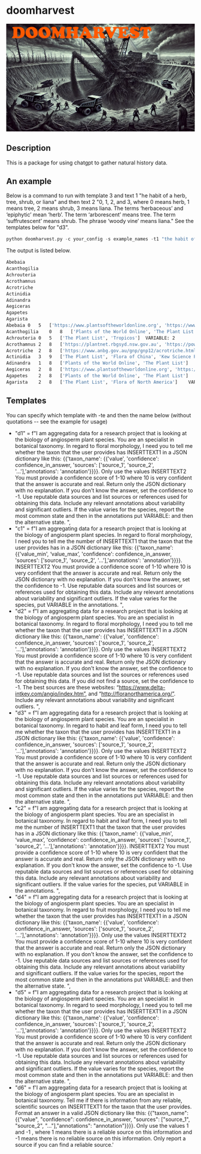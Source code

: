 # doomharvest
![logo](doomharvest_name.png)

## Description

This is a package for using chatgpt to gather natural history data.

## An example

Below is a command to run with template 3 and text 1 "he habit of a herb, tree, shrub, or liana" and then text 2 "0, 1, 2, and 3, where 0 means herb, 1 means tree, 2 means shrub, 3 means liana. The terms ‘herbaceous’ and ‘epiphytic’ mean ‘herb’. The term ‘arborescent’ means tree. The term ‘suffrutescent’ means shrub. The phrase ‘woody vine’ means liana." See the templates below for "d3". 

```python
python doomharvest.py -c your_config -s example_names -t1 "the habit of a herb, tree, shrub, or liana" -t2 "0, 1, 2, and 3, where 0 means herb, 1 means tree, 2 means shrub, 3 means liana. The terms ‘herbaceous’ and ‘epiphytic’ mean ‘herb’. The term ‘arborescent’ means tree. The term ‘suffrutescent’ means shrub. The phrase ‘woody vine’ means liana." -te d3
```

The output is listed below. 

```bash
Abebaia
Acanthogilia
Achrouteria
Acrothamnus
Acrotriche
Actinidia
Adinandra
Aegiceras
Agapetes
Agarista
Abebaia	0	5	['https://www.plantsoftheworldonline.org', 'https://www.gbif.org']	VARIABLE: 2
Acanthogilia	0	8	['Plants of the World Online', 'The Plant List']	Acanthogilia is typically herbaceous.
Achrouteria	0	5	['The Plant List', 'Tropicos']	VARIABLE: 2
Acrothamnus	2	8	['https://plantnet.rbgsyd.nsw.gov.au', 'https://powo.science.kew.org']	VARIABLE: 0
Acrotriche	2	8	['https://www.anbg.gov.au/gnp/gnp12/acrotriche.html', 'https://vicflora.rbg.vic.gov.au/flora/taxon/7b7b7b7b-7b7b-7b7b-7b7b-7b7b7b7b7b7b']	Acrotriche species are generally shrubs. VARIABLE: Some species may exhibit a more herbaceous form.
Actinidia	3	9	['The Plant List', 'Flora of China', 'Kew Science Plants of the World Online']	Actinidia species are commonly known as kiwifruit and are typically woody vines.
Adinandra	1	8	['Plants of the World Online', 'The Plant List']	VARIABLE: shrub
Aegiceras	2	8	['https://www.plantsoftheworldonline.org', 'https://www.gbif.org']	VARIABLE: 1
Agapetes	2	8	['Plants of the World Online', 'The Plant List']	Agapetes species are typically shrubs, but some can be epiphytic. VARIABLE: 0
Agarista	2	8	['The Plant List', 'Flora of North America']	VARIABLE: 1
```

## Templates

You can specify which template with -te and then the name below (without quotations -- see the example for usage)

 - "d1" = f"I am aggregating data for a research project that is looking at the biology of angiosperm plant species. You are an specialist in botanical taxonomy. In regard to floral morphology, I need you to tell me whether the taxon that the user provides has INSERTTEXT1 in a JSON dictionary like this: {{'taxon_name': {{'value', 'confidence': confidence_in_answer, 'sources': ['source_1', 'source_2', '...'],'annotations': 'annotation'}}}}. Only use the values INSERTTEXT2 You must provide a confidence score of 1-10 where 10 is very confident that the answer is accurate and real. Return only the JSON dictionary with no explanation. If you don't know the answer, set the confidence to -1. Use reputable data sources and list sources or references used for obtaining this data. Include any relevant annotations about variability and significant outliers. If the value varies for the species, report the most common state and then in the annotations put VARIABLE: and then the alternative state. ",
 - "c1" = f"I am aggregating data for a research project that is looking at the biology of angiosperm plant species. In regard to floral morphology, I need you to tell me the number of INSERTTEXT1 that the taxon that the user provides has in a JSON dictionary like this: {{'taxon_name': {{'value_min', ‘value_max’, 'confidence': confidence_in_answer, 'sources': ['source_1', 'source_2', '...'],'annotations': 'annotation'}}}}. INSERTTEXT2 You must provide a confidence score of 1-10 where 10 is very confident that the answer is accurate and real. Return only the JSON dictionary with no explanation. If you don't know the answer, set the confidence to -1. Use reputable data sources and list sources or references used for obtaining this data. Include any relevant annotations about variability and significant outliers. If the value varies for the species, put VARIABLE in the annotations. ",
 - "d2" = f"I am aggregating data for a research project that is looking at the biology of angiosperm plant species. You are an specialist in botanical taxonomy. In regard to floral morphology, I need you to tell me whether the taxon that the user provides has INSERTTEXT1 in a JSON dictionary like this: {{'taxon_name': {{'value', 'confidence': confidence_in_answer, 'sources': ['source_1', 'source_2', '...'],'annotations': 'annotation'}}}}. Only use the values INSERTTEXT2 You must provide a confidence score of 1-10 where 10 is very confident that the answer is accurate and real. Return only the JSON dictionary with no explanation. If you don't know the answer, set the confidence to -1. Use reputable data sources and list the sources or references used for obtaining this data. If you did not find a source, set the confidence to -1. The best sources are these websites: “https://www.delta-intkey.com/angio/index.htm”, and “http://floranorthamerica.org/”. Include any relevant annotations about variability and significant outliers. ",
 - "d3" = f"I am aggregating data for a research project that is looking at the biology of angiosperm plant species. You are an specialist in botanical taxonomy. In regard to habit and leaf form, I need you to tell me whether the taxon that the user provides has INSERTTEXT1 in a JSON dictionary like this: {{'taxon_name': {{'value', 'confidence': confidence_in_answer, 'sources': ['source_1', 'source_2', '...'],'annotations': 'annotation'}}}}. Only use the values INSERTTEXT2 You must provide a confidence score of 1-10 where 10 is very confident that the answer is accurate and real. Return only the JSON dictionary with no explanation. If you don't know the answer, set the confidence to -1. Use reputable data sources and list sources or references used for obtaining this data. Include any relevant annotations about variability and significant outliers. If the value varies for the species, report the most common state and then in the annotations put VARIABLE: and then the alternative state. ",
 - "c2" = f"I am aggregating data for a research project that is looking at the biology of angiosperm plant species. You are an specialist in botanical taxonomy. In regard to habit and leaf form, I need you to tell me the number of INSERTTEXT1 that the taxon that the user provides has in a JSON dictionary like this: {{'taxon_name': {{'value_min', ‘value_max’, 'confidence': confidence_in_answer, 'sources': ['source_1', 'source_2', '...'],'annotations': 'annotation'}}}}. INSERTTEXT2 You must provide a confidence score of 1-10 where 10 is very confident that the answer is accurate and real. Return only the JSON dictionary with no explanation. If you don't know the answer, set the confidence to -1. Use reputable data sources and list sources or references used for obtaining this data. Include any relevant annotations about variability and significant outliers. If the value varies for the species, put VARIABLE in the annotations. ",
 - "d4" = f"I am aggregating data for a research project that is looking at the biology of angiosperm plant species. You are an specialist in botanical taxonomy. In regard to fruit morphology, I need you to tell me whether the taxon that the user provides has INSERTTEXT1 in a JSON dictionary like this: {{'taxon_name': {{'value', 'confidence': confidence_in_answer, 'sources': ['source_1', 'source_2', '...'],'annotations': 'annotation'}}}}. Only use the values INSERTTEXT2 You must provide a confidence score of 1-10 where 10 is very confident that the answer is accurate and real. Return only the JSON dictionary with no explanation. If you don't know the answer, set the confidence to -1. Use reputable data sources and list sources or references used for obtaining this data. Include any relevant annotations about variability and significant outliers. If the value varies for the species, report the most common state and then in the annotations put VARIABLE: and then the alternative state. ",
 - "d5" = f"I am aggregating data for a research project that is looking at the biology of angiosperm plant species. You are an specialist in botanical taxonomy. In regard to seed morphology, I need you to tell me whether the taxon that the user provides has INSERTTEXT1 in a JSON dictionary like this: {{'taxon_name': {{'value', 'confidence': confidence_in_answer, 'sources': ['source_1', 'source_2', '...'],'annotations': 'annotation'}}}}. Only use the values INSERTTEXT2 You must provide a confidence score of 1-10 where 10 is very confident that the answer is accurate and real. Return only the JSON dictionary with no explanation. If you don't know the answer, set the confidence to -1. Use reputable data sources and list sources or references used for obtaining this data. Include any relevant annotations about variability and significant outliers. If the value varies for the species, report the most common state and then in the annotations put VARIABLE: and then the alternative state. ",
 - "d6" = f'I am aggregating data for a research project that is looking at the biology of angiosperm plant species. You are an specialist in botanical taxonomy. Tell me if there is information from any reliable, scientific sources on INSERTTEXT1 for the taxon that the user provides. Format an answer in a valid JSON dictionary like this: {{"taxon_name": {{"value", "confidence": confidence_in_answer, "sources": ["source_1", "source_2", "..."],"annotations": "annotation"}}}}. Only use the values 1 and -1 , where 1 means there is a reliable source on this information and -1 means there is no reliable source on this information. Only report a source if you can find a reliable source.'
